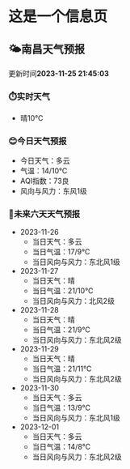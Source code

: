 # 这是一个信息页 
## 🌤️**南昌**天气预报
更新时间**2023-11-25 21:45:03**
### ⏱️实时天气
- 晴10℃
### 😊今日天气预报
- 今日天气：多云
- 气温：14/10℃
- AQI指数：73良
- 风向与风力：东风1级
### 🤩未来六天天气预报
- 2023-11-26
  - 当日天气：多云
  - 当日气温：17/9℃
  - 当日风向与风力：东北风1级
- 2023-11-27
  - 当日天气：晴
  - 当日气温：21/10℃
  - 当日风向与风力：北风2级
- 2023-11-28
  - 当日天气：晴
  - 当日气温：21/9℃
  - 当日风向与风力：东北风2级
- 2023-11-29
  - 当日天气：晴
  - 当日气温：21/11℃
  - 当日风向与风力：东北风2级
- 2023-11-30
  - 当日天气：多云
  - 当日气温：13/9℃
  - 当日风向与风力：东北风1级
- 2023-12-01
  - 当日天气：多云
  - 当日气温：14/8℃
  - 当日风向与风力：东北风2级

